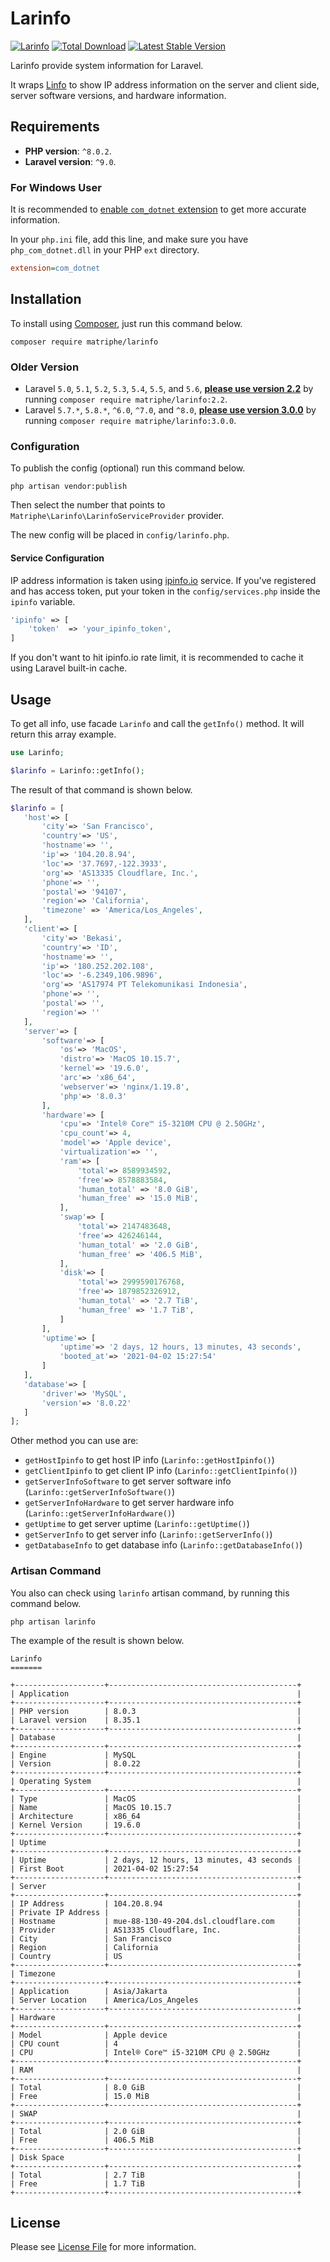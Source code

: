 # Larinfo

[![Larinfo](https://github.com/matriphe/larinfo/actions/workflows/larinfo.yml/badge.svg)](https://github.com/matriphe/larinfo/actions/workflows/larinfo.yml)
[![Total Download](https://img.shields.io/packagist/dt/matriphe/larinfo.svg)](https://packagist.org/packages/matriphe/larinfo)
[![Latest Stable Version](https://img.shields.io/packagist/v/matriphe/larinfo.svg)](https://packagist.org/packages/matriphe/larinfo)

Larinfo provide system information for Laravel. 

It wraps [Linfo](https://github.com/jrgp/linfo) to show IP address information on the server and client side, server software versions, and hardware information.

## Requirements

- **PHP version**: `^8.0.2`.
- **Laravel version**: `^9.0`.

### For Windows User

It is recommended to [enable `com_dotnet` extension](https://www.php.net/manual/en/com.installation.php) to get more accurate information.

In your `php.ini` file, add this line, and make sure you have `php_com_dotnet.dll` in your PHP `ext` directory.
```ini
extension=com_dotnet
```

## Installation

To install using [Composer](https://getcomposer.org/), just run this command below.

```shell
composer require matriphe/larinfo
```
### Older Version

- Laravel `5.0`, `5.1`, `5.2`, `5.3`, `5.4`, `5.5`, and `5.6`, **[please use version 2.2](https://github.com/matriphe/larinfo/releases/tag/2.2)** by running `composer require matriphe/larinfo:2.2`.
- Laravel `5.7.*`, `5.8.*`, `^6.0`, `^7.0`, and `^8.0`, **[please use version 3.0.0](https://github.com/matriphe/larinfo/releases/tag/3.0.0)** by running `composer require matriphe/larinfo:3.0.0`.

### Configuration

To publish the config (optional) run this command below.

```shell
php artisan vendor:publish
```

Then select the number that points to `Matriphe\Larinfo\LarinfoServiceProvider` provider.

The new config will be placed in `config/larinfo.php`.

#### Service Configuration

IP address information is taken using [ipinfo.io](http://ipinfo.io/) service. If you've registered and has access token, put your token in the `config/services.php` inside the `ipinfo` variable.

```php
'ipinfo' => [
    'token'  => 'your_ipinfo_token',
]
```

If you don't want to hit ipinfo.io rate limit, it is recommended to cache it using Laravel built-in cache.

## Usage

To get all info, use facade `Larinfo` and call the `getInfo()` method. It will return this array example.

```php
use Larinfo;

$larinfo = Larinfo::getInfo();
```

The result of that command is shown below.

```php
$larinfo = [
   'host'=> [
       'city'=> 'San Francisco',
       'country'=> 'US',
       'hostname'=> '',
       'ip'=> '104.20.8.94',
       'loc'=> '37.7697,-122.3933',
       'org'=> 'AS13335 Cloudflare, Inc.',
       'phone'=> '',
       'postal'=> '94107',
       'region'=> 'California',
       'timezone' => 'America/Los_Angeles',
   ],
   'client'=> [
       'city'=> 'Bekasi',
       'country'=> 'ID',
       'hostname'=> '',
       'ip'=> '180.252.202.108',
       'loc'=> '-6.2349,106.9896',
       'org'=> 'AS17974 PT Telekomunikasi Indonesia',
       'phone'=> '',
       'postal'=> '',
       'region'=> ''
   ],
   'server'=> [
       'software'=> [
           'os'=> 'MacOS',
           'distro'=> 'MacOS 10.15.7',
           'kernel'=> '19.6.0',
           'arc'=> 'x86_64',
           'webserver'=> 'nginx/1.19.8',
           'php'=> '8.0.3'
       ],
       'hardware'=> [
           'cpu'=> 'Intel® Core™ i5-3210M CPU @ 2.50GHz',
           'cpu_count'=> 4,
           'model'=> 'Apple device',
           'virtualization'=> '',
           'ram'=> [
               'total'=> 8589934592,
               'free'=> 8578883584,
               'human_total' => '8.0 GiB',
               'human_free' => '15.0 MiB',
           ],
           'swap'=> [
               'total'=> 2147483648,
               'free'=> 426246144,
               'human_total' => '2.0 GiB',
               'human_free' => '406.5 MiB',
           ],
           'disk'=> [
               'total'=> 2999590176768,
               'free'=> 1879852326912,
               'human_total' => '2.7 TiB',
               'human_free' => '1.7 TiB',
           ]
       ],
       'uptime'=> [
           'uptime'=> '2 days, 12 hours, 13 minutes, 43 seconds',
           'booted_at'=> '2021-04-02 15:27:54'
       ]
   ],
   'database'=> [
       'driver'=> 'MySQL',
       'version'=> '8.0.22'
   ]
];
```

Other method you can use are:

* `getHostIpinfo` to get host IP info (`Larinfo::getHostIpinfo()`)
* `getClientIpinfo` to get client IP info (`Larinfo::getClientIpinfo()`)
* `getServerInfoSoftware` to get server software info (`Larinfo::getServerInfoSoftware()`)
* `getServerInfoHardware` to get server hardware info (`Larinfo::getServerInfoHardware()`)
* `getUptime` to get server uptime (`Larinfo::getUptime()`)
* `getServerInfo` to get server info (`Larinfo::getServerInfo()`)
* `getDatabaseInfo` to get database info (`Larinfo::getDatabaseInfo()`)

### Artisan Command

You also can check using `larinfo` artisan command, by running this command below.

```shell
php artisan larinfo
```

The example of the result is shown below.

```
Larinfo
=======

+--------------------+------------------------------------------+
| Application                                                   |
+--------------------+------------------------------------------+
| PHP version        | 8.0.3                                    |
| Laravel version    | 8.35.1                                   |
+--------------------+------------------------------------------+
| Database                                                      |
+--------------------+------------------------------------------+
| Engine             | MySQL                                    |
| Version            | 8.0.22                                   |
+--------------------+------------------------------------------+
| Operating System                                              |
+--------------------+------------------------------------------+
| Type               | MacOS                                    |
| Name               | MacOS 10.15.7                            |
| Architecture       | x86_64                                   |
| Kernel Version     | 19.6.0                                   |
+--------------------+------------------------------------------+
| Uptime                                                        |
+--------------------+------------------------------------------+
| Uptime             | 2 days, 12 hours, 13 minutes, 43 seconds |
| First Boot         | 2021-04-02 15:27:54                      |
+--------------------+------------------------------------------+
| Server                                                        |
+--------------------+------------------------------------------+
| IP Address         | 104.20.8.94                              |
| Private IP Address |                                          |
| Hostname           | mue-88-130-49-204.dsl.cloudflare.com     |
| Provider           | AS13335 Cloudflare, Inc.                 |
| City               | San Francisco                            |
| Region             | California                               |
| Country            | US                                       |
+--------------------+------------------------------------------+
| Timezone                                                      |
+--------------------+------------------------------------------+
| Application        | Asia/Jakarta                             |
| Server Location    | America/Los_Angeles                      |
+--------------------+------------------------------------------+
| Hardware                                                      |
+--------------------+------------------------------------------+
| Model              | Apple device                             |
| CPU count          | 4                                        |
| CPU                | Intel® Core™ i5-3210M CPU @ 2.50GHz      |
+--------------------+------------------------------------------+
| RAM                                                           |
+--------------------+------------------------------------------+
| Total              | 8.0 GiB                                  |
| Free               | 15.0 MiB                                 |
+--------------------+------------------------------------------+
| SWAP                                                          |
+--------------------+------------------------------------------+
| Total              | 2.0 GiB                                  |
| Free               | 406.5 MiB                                |
+--------------------+------------------------------------------+
| Disk Space                                                    |
+--------------------+------------------------------------------+
| Total              | 2.7 TiB                                  |
| Free               | 1.7 TiB                                  |
+--------------------+------------------------------------------+
```

## License

Please see [License File](LICENSE.md) for more information.